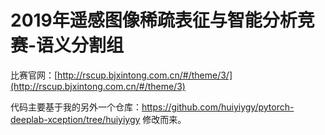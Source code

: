# 2019年遥感图像稀疏表征与智能分析竞赛-语义分割组
比赛官网：[http://rscup.bjxintong.com.cn/#/theme/3/](http://rscup.bjxintong.com.cn/#/theme/3)

代码主要基于我的另外一个仓库：https://github.com/huiyiygy/pytorch-deeplab-xception/tree/huiyiygy 修改而来。